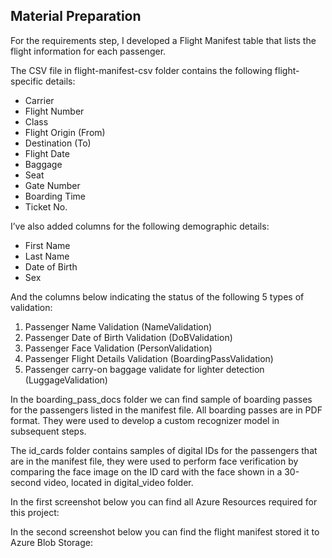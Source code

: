 ## Material Preparation

For the requirements step, I developed a Flight Manifest table that lists the flight information for each passenger.

The CSV file in flight-manifest-csv folder contains the following flight-specific details:

- Carrier
- Flight Number
- Class
- Flight Origin (From)
- Destination (To)
- Flight Date
- Baggage
- Seat
- Gate Number
- Boarding Time
- Ticket No.

I’ve also added columns for the following demographic details:  

-	First Name
-	Last Name
-	Date of Birth
-	Sex

And the columns below indicating the status of the following 5 types of validation:

1.	Passenger Name Validation (NameValidation)
2.	Passenger Date of Birth Validation (DoBValidation)
3.	Passenger Face Validation (PersonValidation)
4.	Passenger Flight Details Validation (BoardingPassValidation)
5.	Passenger carry-on baggage validate for lighter detection (LuggageValidation)

In the boarding_pass_docs folder we can find sample of boarding passes for the passengers listed in the manifest file.  All boarding passes are in PDF format. They were used to develop a custom recognizer model in subsequent steps. 

The id_cards folder contains samples of digital IDs for the passengers that are in the manifest file, they were used to perform face verification by comparing the face image on the ID card with the face shown in a 30-second video, located in digital_video folder.

In the first screenshot below you can find all Azure Resources required for this project:

In the second screenshot below you can find the flight manifest stored it to Azure Blob Storage:


